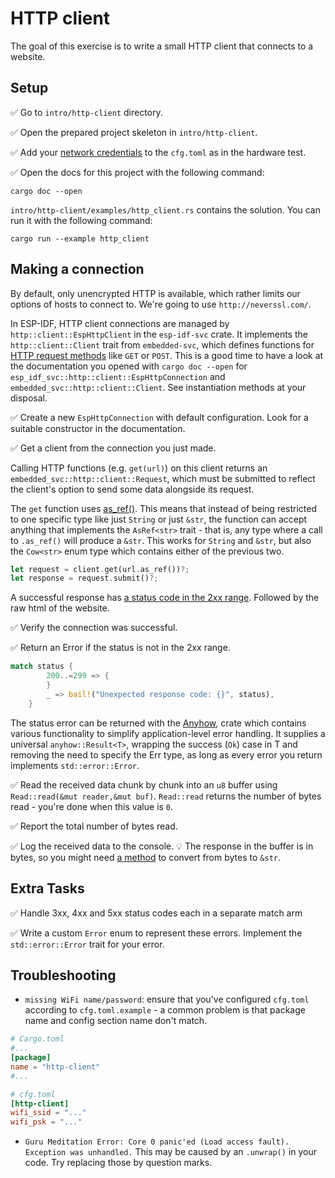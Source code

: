# HTTP client

The goal of this exercise is to write a small HTTP client that connects to a website.

## Setup

✅ Go to `intro/http-client` directory.

✅ Open the prepared project skeleton in `intro/http-client`.

✅ Add your [network credentials](02_4_hello_board.md) to the `cfg.toml` as in the hardware test.

✅ Open the docs for this project with the following command:

```console
cargo doc --open
```
<!-- TODO: See if this comment is prensent in all the execises with solutions -->
`intro/http-client/examples/http_client.rs` contains the solution. You can run it with the following command:

```console
cargo run --example http_client
```
## Making a connection

By default, only unencrypted HTTP is available, which rather limits our options of hosts to connect to. We're going to use `http://neverssl.com/`.

In ESP-IDF, HTTP client connections are managed by `http::client::EspHttpClient` in the `esp-idf-svc` crate. It implements the `http::client::Client` trait from `embedded-svc`, which defines functions for [HTTP request methods](https://en.wikipedia.org/wiki/Hypertext_Transfer_Protocol#Request_methods) like `GET` or `POST`. This is a good time to have a look at the documentation you opened with `cargo doc --open` for `esp_idf_svc::http::client::EspHttpConnection` and `embedded_svc::http::client::Client`. See instantiation methods at your disposal.

✅ Create a new `EspHttpConnection` with default configuration. Look for a suitable constructor in the documentation.

✅ Get a client from the connection you just made.

Calling HTTP functions (e.g. `get(url)`) on this client returns an `embedded_svc::http::client::Request`, which must be submitted to reflect the client's option to send some data alongside its request.

The `get` function uses [as_ref()](https://doc.rust-lang.org/std/convert/trait.AsRef.html). This means that instead of being restricted to one specific type like just `String` or just `&str`, the function can accept anything that implements the `AsRef<str>` trait - that is, any type where a call to `.as_ref()` will produce a `&str`. This works for `String` and `&str`, but also the `Cow<str>` enum type which contains either of the previous two.


```rust
let request = client.get(url.as_ref())?;
let response = request.submit()?;
```

A successful response has [a status code in the 2xx range](https://en.wikipedia.org/wiki/List_of_HTTP_status_codes). Followed by the raw html of the website.

✅ Verify the connection was successful.

✅ Return an Error if the status is not in the 2xx range.

```rust
match status {
        200..=299 => {
        }
        _ => bail!("Unexpected response code: {}", status),
    }
```
The status error can be returned with the [Anyhow](https://docs.rs/anyhow/latest/anyhow/index.html), crate which contains various functionality to simplify application-level error handling. It supplies a universal `anyhow::Result<T>`, wrapping the success (`Ok`) case in T and removing the need to specify the Err type, as long as every error you return implements `std::error::Error`.


✅ Read the received data chunk by chunk into an `u8` buffer using `Read::read(&mut reader,&mut buf)`. `Read::read` returns the number of bytes read - you're done when this value is `0`.

✅ Report the total number of bytes read.

✅ Log the received data to the console.
💡 The response in the buffer is in bytes, so you might need [a method](https://doc.rust-lang.org/std/str/fn.from_utf8.html) to convert from bytes to `&str`.

## Extra Tasks

✅ Handle 3xx, 4xx and 5xx status codes each in a separate match arm

✅ Write a custom `Error` enum to represent these errors. Implement the `std::error::Error` trait for your error.


## Troubleshooting

- `missing WiFi name/password`: ensure that you've configured `cfg.toml` according to `cfg.toml.example` - a common problem is that package name and config section name don't match.

```toml
# Cargo.toml
#...
[package]
name = "http-client"
#...

# cfg.toml
[http-client]
wifi_ssid = "..."
wifi_psk = "..."
```

- `Guru Meditation Error: Core 0 panic'ed (Load access fault). Exception was unhandled.`
    This may be caused by an `.unwrap()` in your code. Try replacing those by question marks.
